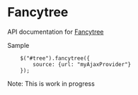 # Fancytree

API documentation for [Fancytree](http://fancytree.googlecode.com)

Sample

        $("#tree").fancytree({
            source: {url: "myAjaxProvider"}
        });

Note: 
    This is work in progress
